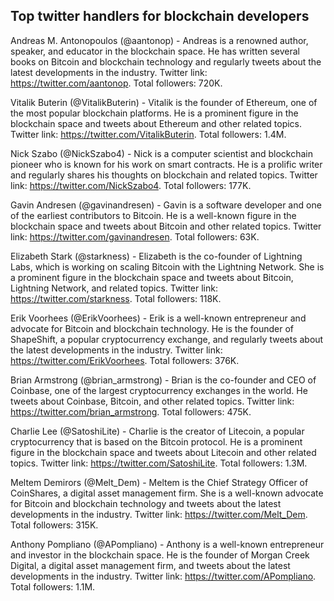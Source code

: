 ## Top twitter handlers for blockchain developers 

Andreas M. Antonopoulos (@aantonop) - Andreas is a renowned author, speaker, and educator in the blockchain space. He has written several books on Bitcoin and blockchain technology and regularly tweets about the latest developments in the industry. Twitter link: https://twitter.com/aantonop. Total followers: 720K.

Vitalik Buterin (@VitalikButerin) - Vitalik is the founder of Ethereum, one of the most popular blockchain platforms. He is a prominent figure in the blockchain space and tweets about Ethereum and other related topics. Twitter link: https://twitter.com/VitalikButerin. Total followers: 1.4M.

Nick Szabo (@NickSzabo4) - Nick is a computer scientist and blockchain pioneer who is known for his work on smart contracts. He is a prolific writer and regularly shares his thoughts on blockchain and related topics. Twitter link: https://twitter.com/NickSzabo4. Total followers: 177K.

Gavin Andresen (@gavinandresen) - Gavin is a software developer and one of the earliest contributors to Bitcoin. He is a well-known figure in the blockchain space and tweets about Bitcoin and other related topics. Twitter link: https://twitter.com/gavinandresen. Total followers: 63K.

Elizabeth Stark (@starkness) - Elizabeth is the co-founder of Lightning Labs, which is working on scaling Bitcoin with the Lightning Network. She is a prominent figure in the blockchain space and tweets about Bitcoin, Lightning Network, and related topics. Twitter link: https://twitter.com/starkness. Total followers: 118K.

Erik Voorhees (@ErikVoorhees) - Erik is a well-known entrepreneur and advocate for Bitcoin and blockchain technology. He is the founder of ShapeShift, a popular cryptocurrency exchange, and regularly tweets about the latest developments in the industry. Twitter link: https://twitter.com/ErikVoorhees. Total followers: 376K.

Brian Armstrong (@brian_armstrong) - Brian is the co-founder and CEO of Coinbase, one of the largest cryptocurrency exchanges in the world. He tweets about Coinbase, Bitcoin, and other related topics. Twitter link: https://twitter.com/brian_armstrong. Total followers: 475K.

Charlie Lee (@SatoshiLite) - Charlie is the creator of Litecoin, a popular cryptocurrency that is based on the Bitcoin protocol. He is a prominent figure in the blockchain space and tweets about Litecoin and other related topics. Twitter link: https://twitter.com/SatoshiLite. Total followers: 1.3M.

Meltem Demirors (@Melt_Dem) - Meltem is the Chief Strategy Officer of CoinShares, a digital asset management firm. She is a well-known advocate for Bitcoin and blockchain technology and tweets about the latest developments in the industry. Twitter link: https://twitter.com/Melt_Dem. Total followers: 315K.

Anthony Pompliano (@APompliano) - Anthony is a well-known entrepreneur and investor in the blockchain space. He is the founder of Morgan Creek Digital, a digital asset management firm, and tweets about the latest developments in the industry. Twitter link: https://twitter.com/APompliano. Total followers: 1.1M.
